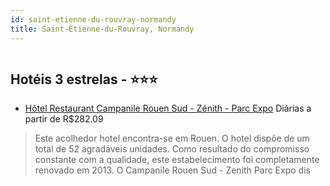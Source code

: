 ```yaml
---
id: saint-etienne-du-rouvray-normandy
title: Saint-Étienne-du-Rouvray, Normandy
---
```


<center><img src="http://photos.hotelbeds.com/giata/34/349423/349423a_hb_a_002.jpg" alt="" /></center>


## Hotéis 3 estrelas - ⭐️⭐️⭐️

-    [Hôtel Restaurant Campanile Rouen Sud - Zénith - Parc Expo](https://www.hurb.com/hoteis/saint-etienne-du-rouvray/hotel-restaurant-campanile-rouen-sud-zenith-parc-expo-JNP-JP043852?cmp=18055) Diárias a partir de R$282.09
   > Este acolhedor hotel encontra-se em Rouen. O hotel dispõe de um total de 52 agradáveis unidades. Como resultado do compromisso constante com a qualidade, este estabelecimento foi completamente renovado em 2013. O Campanile Rouen Sud - Zenith Parc Expo dis
